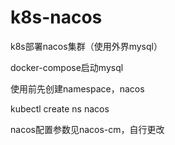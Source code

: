 # k8s-nacos
k8s部署nacos集群（使用外界mysql）

docker-compose启动mysql

使用前先创建namespace，nacos

kubectl create ns nacos

nacos配置参数见nacos-cm，自行更改
